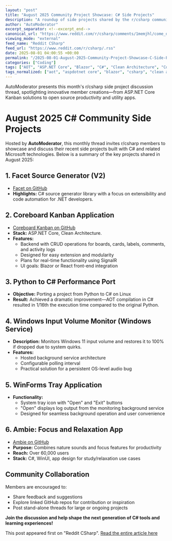 ```yaml
---
layout: "post"
title: "August 2025 Community Project Showcase: C# Side Projects"
description: "A roundup of side projects shared by the r/csharp community in August 2025, featuring ASP.NET Core Kanban boards, performance porting from Python to C# with AOT, Windows services for audio fixes, WinForms tray utilities, and productivity-focused open source apps. Includes project links, feature highlights, and development approaches for each highlighted tool."
author: "AutoModerator"
excerpt_separator: <!--excerpt_end-->
canonical_url: "https://www.reddit.com/r/csharp/comments/1memjhl/come_discuss_your_side_projects_august_2025/"
viewing_mode: "external"
feed_name: "Reddit CSharp"
feed_url: "https://www.reddit.com/r/csharp/.rss"
date: 2025-08-01 04:00:55 +00:00
permalink: "/2025-08-01-August-2025-Community-Project-Showcase-C-Side-Projects.html"
categories: ["Coding"]
tags: ["AOT", "ASP.NET Core", "Blazor", "C#", "Clean Architecture", "Coding", "Community", "Community Projects", "GitHub", "Nature Sounds App", "Open Source", "Performance Optimization", "React", "SignalR", "Tray Application", "Windows Service", "WinForms"]
tags_normalized: ["aot", "aspdotnet core", "blazor", "csharp", "clean architecture", "coding", "community", "community projects", "github", "nature sounds app", "open source", "performance optimization", "react", "signalr", "tray application", "windows service", "winforms"]
---
```


AutoModerator presents this month's r/csharp side project discussion thread, spotlighting innovative member creations—from ASP.NET Core Kanban solutions to open source productivity and utility apps.<!--excerpt_end-->

# August 2025 C# Community Side Projects

Hosted by **AutoModerator**, this monthly thread invites r/csharp members to showcase and discuss their recent side projects built with C# and related Microsoft technologies. Below is a summary of the key projects shared in August 2025:

## 1. Facet Source Generator (V2)

- [Facet on GitHub](https://github.com/Tim-Maes/Facet)
- **Highlights:** C# source generator library with a focus on extensibility and code automation for .NET developers.

## 2. Coreboard Kanban Application

- [Coreboard Kanban on GitHub](https://github.com/NETViking-on/coreboard-kanban)
- **Stack:** ASP.NET Core, Clean Architecture.
- **Features:**
  - Backend with CRUD operations for boards, cards, labels, comments, and activity logs
  - Designed for easy extension and modularity
  - Plans for real-time functionality using SignalR
  - UI goals: Blazor or React front-end integration

## 3. Python to C# Performance Port

- **Objective:** Porting a project from Python to C# on Linux
- **Result:** Achieved a dramatic improvement—AOT compilation in C# resulted in 1/16th the execution time compared to the original Python.

## 4. Windows Input Volume Monitor (Windows Service)

- **Description:** Monitors Windows 11 input volume and restores it to 100% if dropped due to system quirks.
- **Features:**
  - Hosted background service architecture
  - Configurable polling interval
  - Practical solution for a persistent OS-level audio bug

## 5. WinForms Tray Application

- **Functionality:**
  - System tray icon with "Open" and "Exit" buttons
  - "Open" displays log output from the monitoring background service
  - Designed for seamless background operation and user convenience

## 6. Ambie: Focus and Relaxation App

- [Ambie on GitHub](https://github.com/jenius-apps/ambie)
- **Purpose:** Combines nature sounds and focus features for productivity
- **Reach:** Over 60,000 users
- **Stack:** C#, WinUI, app design for study/relaxation use cases

## Community Collaboration

Members are encouraged to:

- Share feedback and suggestions
- Explore linked GitHub repos for contribution or inspiration
- Post stand-alone threads for large or ongoing projects

**Join the discussion and help shape the next generation of C# tools and learning experiences!**

This post appeared first on "Reddit CSharp". [Read the entire article here](https://www.reddit.com/r/csharp/comments/1memjhl/come_discuss_your_side_projects_august_2025/)

